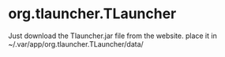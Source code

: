 # org.tlauncher.TLauncher

Just download the Tlauncher.jar file from the website.
place it in ~/.var/app/org.tlauncher.TLauncher/data/
